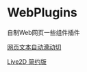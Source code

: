 # WebPlugins
自制Web网页一些组件插件

[网页文本自动滑动切](https://github.com/Lumnca/WebPlugins/blob/main/TextSlide/info.md)

[Live2D 简约版](https://github.com/Lumnca/WebPlugins/blob/main/Live2d/readme.md)
